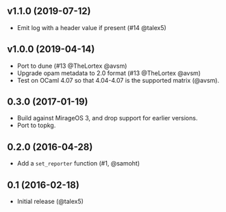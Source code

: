 ## v1.1.0 (2019-07-12)

- Emit log with a header value if present (#14 @talex5)

## v1.0.0 (2019-04-14)

- Port to dune (#13 @TheLortex @avsm)
- Upgrade opam metadata to 2.0 format (#13 @TheLortex @avsm)
- Test on OCaml 4.07 so that 4.04-4.07 is the supported matrix (@avsm).

## 0.3.0 (2017-01-19)

- Build against MirageOS 3, and drop support for earlier versions.
- Port to topkg.

## 0.2.0 (2016-04-28)

- Add a `set_reporter` function (#1, @samoht)

## 0.1 (2016-02-18)

- Initial release (@talex5)
